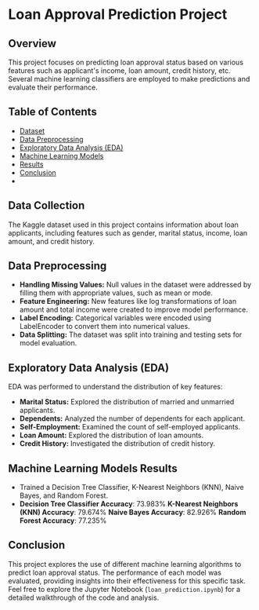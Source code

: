 # Loan Approval Prediction Project

## Overview

This project focuses on predicting loan approval status based on various features such as applicant's income, loan amount, credit history, etc. Several machine learning classifiers are employed to make predictions and evaluate their performance.

## Table of Contents
- [Dataset](#dataset)
- [Data Preprocessing](#data-preprocessing)
- [Exploratory Data Analysis (EDA)](#exploratory-data-analysis-eda)
- [Machine Learning Models](#machine-learning-models)
- [Results](#results)
- [Conclusion](#conclusion)
-

## Data Collection

The Kaggle dataset used in this project contains information about loan applicants, including features such as gender, marital status, income, loan amount, and credit history.

## Data Preprocessing

- **Handling Missing Values:** Null values in the dataset were addressed by filling them with appropriate values, such as mean or mode.
- **Feature Engineering:** New features like log transformations of loan amount and total income were created to improve model performance.
- **Label Encoding:** Categorical variables were encoded using LabelEncoder to convert them into numerical values.
- **Data Splitting:** The dataset was split into training and testing sets for model evaluation.

## Exploratory Data Analysis (EDA)

EDA was performed to understand the distribution of key features:

- **Marital Status:** Explored the distribution of married and unmarried applicants.
- **Dependents:** Analyzed the number of dependents for each applicant.
- **Self-Employment:** Examined the count of self-employed applicants.
- **Loan Amount:** Explored the distribution of loan amounts.
- **Credit History:** Investigated the distribution of credit history.

## Machine Learning Models Results
- Trained a Decision Tree Classifier, K-Nearest Neighbors (KNN), Naive Bayes, and Random Forest.
- **Decision Tree Classifier Accuracy**: 73.983%
  **K-Nearest Neighbors (KNN) Accuracy**: 79.674%
  **Naive Bayes Accuracy**: 82.926%
  **Random Forest Accuracy**: 77.235%

## Conclusion

This project explores the use of different machine learning algorithms to predict loan approval status. The performance of each model was evaluated, providing insights into their effectiveness for this specific task.
Feel free to explore the Jupyter Notebook (`loan_prediction.ipynb`) for a detailed walkthrough of the code and analysis.
